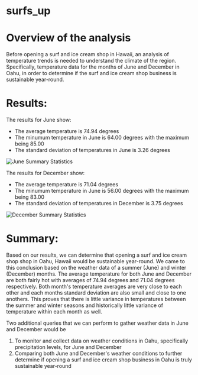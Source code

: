 # surfs_up

# Overview of the analysis
Before opening a surf and ice cream shop in Hawaii, an analysis of temperature trends is needed to understand the climate of the region. Specifically, temperature data for the months of June and December in Oahu, in order to determine if the surf and ice cream shop business is sustainable year-round.

# Results:

The results for June show:
- The average temperature is 74.94 degrees 
- The minumum temperature in June is 64.00 degrees with the maximum being 85.00
- The standard deviation of temperatures in June is 3.26 degrees

![June Summary Statistics](https://user-images.githubusercontent.com/103234661/184357853-bb3dbc23-dde6-494b-90b4-7daa59398b53.png)

The results for December show:
- The average temperature is 71.04 degrees 
- The minumum temperature in June is 56.00 degrees with the maximum being 83.00
- The standard deviation of temperatures in December is 3.75 degrees

![December Summary Statistics](https://user-images.githubusercontent.com/103234661/184357859-ca1f3f3f-b73c-41cd-a981-2b54857b23c8.png)

# Summary: 

Based on our results, we can determine that opening a surf and ice cream shop shop in Oahu, Hawaii would be sustainable year-round. We came to this conclusion based on the weather data of a summer (June) and winter (December) months. The average temperature for both June and December are both fairly hot with averages of 74.94 degrees and 71.04 degrees respectively. Both month's temperature averages are very close to each other and each months standard deviation are also small and close to one anothers. This proves that there is little variance in temperatures between the summer and winter seasons and historically little variance of temperature within each month as well. 

Two additional queries that we can perform to gather weather data in June and December would be 
 1. To monitor and collect data on weather conditions in Oahu, specifically precipitation levels, for June and December  
 2. Comparing both June and December's weather conditions to further determine if opening a surf and ice cream shop business in Oahu is truly sustainable year-round
